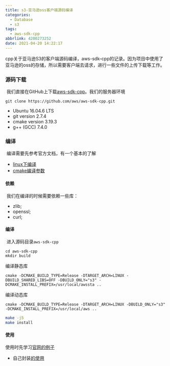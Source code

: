 ```yaml
---
title: s3-亚马逊oss客户端源码编译
categories:
  - Database
  - s3
tags:
  - aws-sdk-cpp
abbrlink: 4200273252
date: 2021-04-20 14:22:17
---
```


​	cpp关于亚马逊S3的客户端源码编译，aws-sdk-cpp的记录。因为项目中使用了亚马逊的oss的存储，所以需要客户端去请求，进行一些文件的上传下载等工作。

### 源码下载

​	我们直接在GitHub上下载[aws-sdk-cpp](https://github.com/aws/aws-sdk-cpp.git)。我们的服务器环境

~~~shell
git clone https://github.com/aws/aws-sdk-cpp.git
~~~

- Ubuntu 16.04.6 LTS
- git version 2.7.4
- cmake version 3.19.3
- g++ (GCC) 7.4.0

### 编译

​	编译需要先参考官方文档，有一个基本的了解

- [linux下编译](https://docs.aws.amazon.com/sdk-for-cpp/v1/developer-guide/setup-linux.html)
- [cmake编译参数](https://docs.aws.amazon.com/sdk-for-cpp/v1/developer-guide/cmake-params.html#cmake-target-arch)

#### 依赖

​	我们在编译的时候需要依赖一些库：

- zlib;
- openssl;
- curl;

#### 编译

​	进入源码目录`aws-sdk-cpp`

~~~shell
cd aws-sdk-cpp
mkdir build
~~~

编译静态库

~~~shell
cmake -DCMAKE_BUILD_TYPE=Release -DTARGET_ARCH=LINUX -DBUILD_SHARED_LIBS=OFF -DBUILD_ONLY="s3" -DCMAKE_INSTALL_PREFIX=/usr/local/awssta ..
~~~

编译动态库

~~~shell
cmake -DCMAKE_BUILD_TYPE=Release -DTARGET_ARCH=LINUX -DBUILD_ONLY="s3" -DCMAKE_INSTALL_PREFIX=/usr/local/aws ..
~~~

~~~sh
make -j5
make install
~~~

#### 使用

使用时先学习[官网的例子](https://docs.aws.amazon.com/sdk-for-cpp/v1/developer-guide/programming-general.html)

- 自己封装[的使用](https://gitee.com/helioswei/testcode/tree/master/s3/aws)